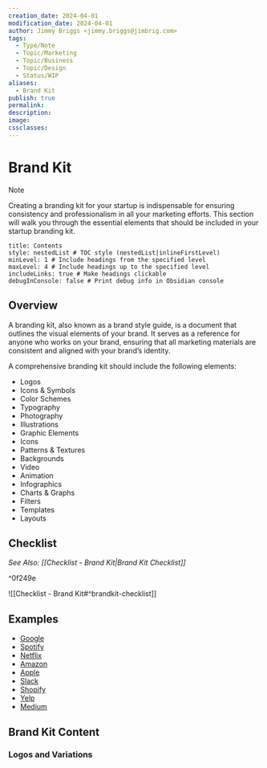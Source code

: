 ```yaml
---
creation_date: 2024-04-01
modification_date: 2024-04-01
author: Jimmy Briggs <jimmy.briggs@jimbrig.com>
tags:
  - Type/Note
  - Topic/Marketing
  - Topic/Business
  - Topic/Design
  - Status/WIP
aliases:
  - Brand Kit
publish: true
permalink:
description:
image:
cssclasses:
---
```


# Brand Kit

> [!NOTE]
> Creating a branding kit for your startup is indispensable for ensuring consistency and professionalism in all your marketing efforts. This section will walk you through the essential elements that should be included in your startup branding kit.

```table-of-contents
title: Contents 
style: nestedList # TOC style (nestedList|inlineFirstLevel)
minLevel: 1 # Include headings from the specified level
maxLevel: 4 # Include headings up to the specified level
includeLinks: true # Make headings clickable
debugInConsole: false # Print debug info in Obsidian console
```

## Overview

A branding kit, also known as a brand style guide, is a document that outlines the visual elements of your brand. It serves as a reference for anyone who works on your brand, ensuring that all marketing materials are consistent and aligned with your brand’s identity.

A comprehensive branding kit should include the following elements:

- Logos
- Icons & Symbols
- Color Schemes
- Typography
- Photography
- Illustrations
- Graphic Elements
- Icons
- Patterns & Textures
- Backgrounds
- Video
- Animation
- Infographics
- Charts & Graphs
- Filters
- Templates
- Layouts

## Checklist

*See Also: [[Checklist - Brand Kit|Brand Kit Checklist]]*

^0f249e

![[Checklist - Brand Kit#^brandkit-checklist]]

## Examples

- [Google](https://about.google/brand-resource-center/brand-elements/)
- [Spotify](https://developer.spotify.com/documentation/design)
- [Netflix](https://brand.netflix.com/en/assets/logos/)
- [Amazon](https://advertising.amazon.com/resources/ad-policy/brand-usage)
- [Apple](https://developer.apple.com/app-store/marketing/guidelines/)
- [Slack](https://a.slack-edge.com/4d5bb/marketing/img/media-kit/slack_brand_guidelines_september2020.pdf)
- [Shopify](https://www.shopify.com/brand-assets)
- [Yelp](https://www.yelp.com/styleguide)
- [Medium](https://medium.design/logos-and-brand-guidelines-f1a01a733592)

## Brand Kit Content

### Logos and Variations


